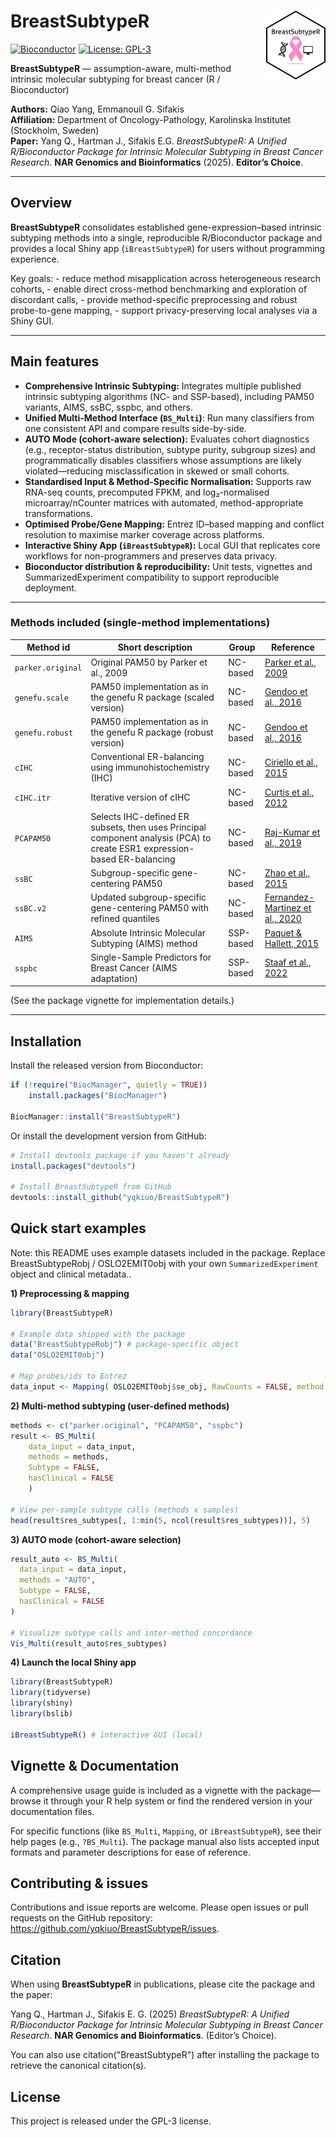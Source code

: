 # BreastSubtypeR <a href='https://github.com/yqkiuo/BreastSubtypeR.git'><img src="inst/ShinyBreastSubtypeR/logo.svg" align="right" height="110"/></a>

<!-- badges: start -->

<!-- badges: end -->

[![Bioconductor](https://www.bioconductor.org/shields/version/BreastSubtypeR.svg)](https://bioconductor.org/packages/BreastSubtypeR) [![License: GPL-3](https://img.shields.io/badge/license-GPL--3-blue.svg)](https://opensource.org/licenses/GPL-3.0)

**BreastSubtypeR** — assumption-aware, multi-method intrinsic molecular subtyping for breast cancer (R / Bioconductor)

**Authors:** Qiao Yang, Emmanouil G. Sifakis\
**Affiliation:** Department of Oncology-Pathology, Karolinska Institutet (Stockholm, Sweden)\
**Paper:** Yang Q., Hartman J., Sifakis E.G. *BreastSubtypeR: A Unified R/Bioconductor Package for Intrinsic Molecular Subtyping in Breast Cancer Research*. **NAR Genomics and Bioinformatics** (2025). **Editor’s Choice**.

------------------------------------------------------------------------

## Overview

**BreastSubtypeR** consolidates established gene-expression–based intrinsic subtyping methods into a single, reproducible R/Bioconductor package and provides a local Shiny app (`iBreastSubtypeR`) for users without programming experience.

Key goals: - reduce method misapplication across heterogeneous research cohorts, - enable direct cross-method benchmarking and exploration of discordant calls, - provide method-specific preprocessing and robust probe-to-gene mapping, - support privacy-preserving local analyses via a Shiny GUI.

------------------------------------------------------------------------

## Main features

-   **Comprehensive Intrinsic Subtyping:** Integrates multiple published intrinsic subtyping algorithms (NC- and SSP-based), including PAM50 variants, AIMS, ssBC, sspbc, and others.
-   **Unified Multi-Method Interface (`BS_Multi`)**: Run many classifiers from one consistent API and compare results side-by-side.
-   **AUTO Mode (cohort-aware selection):** Evaluates cohort diagnostics (e.g., receptor-status distribution, subtype purity, subgroup sizes) and programmatically disables classifiers whose assumptions are likely violated—reducing misclassification in skewed or small cohorts.
-   **Standardised Input & Method-Specific Normalisation:** Supports raw RNA-seq counts, precomputed FPKM, and log₂-normalised microarray/nCounter matrices with automated, method-appropriate transformations.
-   **Optimised Probe/Gene Mapping:** Entrez ID–based mapping and conflict resolution to maximise marker coverage across platforms.
-   **Interactive Shiny App (`iBreastSubtypeR`):** Local GUI that replicates core workflows for non-programmers and preserves data privacy.
-   **Bioconductor distribution & reproducibility:** Unit tests, vignettes and SummarizedExperiment compatibility to support reproducible deployment.

------------------------------------------------------------------------

### Methods included (single-method implementations)

| **Method id** | **Short description** | **Group** | **Reference** |
|------------------|-------------------|------------------|------------------|
| `parker.original` | Original PAM50 by Parker et al., 2009 | NC-based | [Parker et al., 2009](https://doi.org/10.1200/JCO.2008.18.1370) |
| `genefu.scale` | PAM50 implementation as in the genefu R package (scaled version) | NC-based | [Gendoo et al., 2016](https://doi.org/10.1093/bioinformatics/btv693) |
| `genefu.robust` | PAM50 implementation as in the genefu R package (robust version) | NC-based | [Gendoo et al., 2016](https://doi.org/10.1093/bioinformatics/btv693) |
| `cIHC` | Conventional ER-balancing using immunohistochemistry (IHC) | NC-based | [Ciriello et al., 2015](https://doi.org/10.1016/j.cell.2015.09.033) |
| `cIHC.itr` | Iterative version of cIHC | NC-based | [Curtis et al., 2012](https://doi.org/10.1038/nature10983) |
| `PCAPAM50` | Selects IHC-defined ER subsets, then uses Principal component analysis (PCA) to create ESR1 expression-based ER-balancing | NC-based | [Raj-Kumar et al., 2019](https://doi.org/10.1038/s41598-019-44339-4) |
| `ssBC` | Subgroup-specific gene-centering PAM50 | NC-based | [Zhao et al., 2015](https://doi.org/10.1186/s13058-015-0520-4) |
| `ssBC.v2` | Updated subgroup-specific gene-centering PAM50 with refined quantiles | NC-based | [Fernandez-Martinez et al., 2020](https://doi.org/10.1200/JCO.20.01276) |
| `AIMS` | Absolute Intrinsic Molecular Subtyping (AIMS) method | SSP-based | [Paquet & Hallett, 2015](https://doi.org/10.1093/jnci/dju357) |
| `sspbc` | Single-Sample Predictors for Breast Cancer (AIMS adaptation) | SSP-based | [Staaf et al., 2022](https://doi.org/10.1038/s41523-022-00465-3) |

(See the package vignette for implementation details.)

------------------------------------------------------------------------

## Installation

Install the released version from Bioconductor:

``` r
if (!require("BiocManager", quietly = TRUE))
    install.packages("BiocManager")

BiocManager::install("BreastSubtypeR")
```

Or install the development version from GitHub:

``` r
# Install devtools package if you haven't already
install.packages("devtools")

# Install BreastSubtypeR from GitHub
devtools::install_github("yqkiuo/BreastSubtypeR")
```

## Quick start examples

Note: this README uses example datasets included in the package. Replace BreastSubtypeRobj / OSLO2EMIT0obj with your own `SummarizedExperiment` object and clinical metadata..

**1) Preprocessing & mapping**

``` r
library(BreastSubtypeR)

# Example data shipped with the package
data("BreastSubtypeRobj") # package-specific object
data("OSLO2EMIT0obj")

# Map probes/ids to Entrez
data_input <- Mapping( OSLO2EMIT0obj$se_obj, RawCounts = FALSE, method = "max", impute = TRUE, verbose = FALSE )
```

**2) Multi-method subtyping (user-defined methods)**

``` r
methods <- c("parker.original", "PCAPAM50", "sspbc")
result <- BS_Multi(
    data_input = data_input,
    methods = methods,
    Subtype = FALSE,
    hasClinical = FALSE
    )

# View per-sample subtype calls (methods x samples)
head(result$res_subtypes[, 1:min(5, ncol(result$res_subtypes))], 5)
```

**3) AUTO mode (cohort-aware selection)**

``` r
result_auto <- BS_Multi(
  data_input = data_input,
  methods = "AUTO",
  Subtype = FALSE,
  hasClinical = FALSE
)

# Visualize subtype calls and inter-method concordance
Vis_Multi(result_auto$res_subtypes)
```

**4) Launch the local Shiny app**

``` r
library(BreastSubtypeR)
library(tidyverse)
library(shiny)
library(bslib)

iBreastSubtypeR() # interactive GUI (local)
```

## Vignette & Documentation

A comprehensive usage guide is included as a vignette with the package—browse it through your R help system or find the rendered version in your documentation files.

For specific functions (like `BS_Multi`, `Mapping`, or `iBreastSubtypeR`), see their help pages (e.g., `?BS_Multi`). The package manual also lists accepted input formats and parameter descriptions for ease of reference.


## Contributing & issues

Contributions and issue reports are welcome. Please open issues or pull requests on the GitHub repository: <https://github.com/yqkiuo/BreastSubtypeR/issues>.

## Citation

When using **BreastSubtypeR** in publications, please cite the package and the paper:

Yang Q., Hartman J., Sifakis E. G. (2025) *BreastSubtypeR: A Unified R/Bioconductor Package for Intrinsic Molecular Subtyping in Breast Cancer Research*. **NAR Genomics and Bioinformatics**. (Editor’s Choice).

You can also use citation("BreastSubtypeR") after installing the package to retrieve the canonical citation(s).

## License

This project is released under the GPL-3 license.
